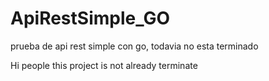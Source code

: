 # ApiRestSimple_GO
prueba de api rest simple con go, todavia no esta terminado

Hi people this project is not already terminate
